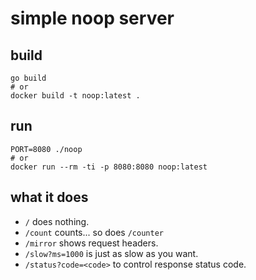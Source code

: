 # simple noop server

## build
```
go build
# or
docker build -t noop:latest .
```

## run
```
PORT=8080 ./noop
# or
docker run --rm -ti -p 8080:8080 noop:latest
```

## what it does
- `/` does nothing.
- `/count` counts... so does `/counter`
- `/mirror` shows request headers.
- `/slow?ms=1000` is just as slow as you want.
- `/status?code=<code>` to control response status code.
